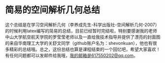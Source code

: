 # 简易的空间解析几何总结
这个总结是在学习空间解析几何（李养成先生-科学出版社-空间解析几何-2007）的时候利用latex编写的简易的总结，目前已经暂时完结啦，特别要感谢我的老师中山大学航空航天学院的罗莹莹老师以及一直给我技术指导并提供了漂亮的封面图的来自华南理工大学的关舒文同学（github账户名为：shevonkuan），他也有很多精彩的总结哦。总之，这份总结也算是课程结束的一个回忆吧，希望大家喜欢！有任何问题都可以发邮件给我哦，我的邮箱是617550202@qq.com。

